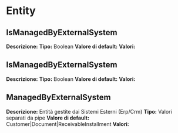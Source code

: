 # Entity
IsManagedByExternalSystem 
----
**Descrizione:** 
**Tipo:** Boolean
**Valore di default:** 
**Valori:**

IsManagedByExternalSystem 
----
**Descrizione:** 
**Tipo:** Boolean
**Valore di default:** 
**Valori:**

ManagedByExternalSystem 
----
**Descrizione:** Entità gestite dai Sistemi Esterni (Erp/Crm)
**Tipo:** Valori separati da pipe
**Valore di default:** Customer&#124;Document&#124;ReceivableInstallment
**Valori:**

